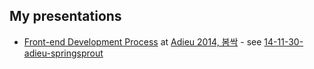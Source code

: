 My presentations
-------

* [Front-end Development Process](http://www.slideshare.net/rockdoli/adieu-springsprout2014)
  at [Adieu 2014, 봄싹](http://adieu2014.github.io/) - see 
  [14-11-30-adieu-springsprout](https://github.com/outsideris/presentations/tree/master/14-11-30-adieu-springsprout)
